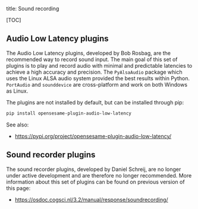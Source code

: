 title: Sound recording

[TOC]


## Audio Low Latency plugins

The Audio Low Latency plugins, developed by Bob Rosbag, are the recommended way to record sound input. The main goal of this set of plugins is to play and record audio with minimal and predictable latencies to achieve a high accuracy and precision. The `PyAlsaAudio` package which uses the Linux ALSA audio system provided the best results within Python. `PortAudio` and `sounddevice` are cross-platform and work on both Windows as Linux.

The plugins are not installed by default, but can be installed through pip:

```bash
pip install opensesame-plugin-audio-low-latency
```

See also:

- <https://pypi.org/project/opensesame-plugin-audio-low-latency/>


## Sound recorder plugins

The sound recorder plugins, developed by Daniel Schreij, are no longer under active development and are therefore no longer recommended. More information about this set of plugins can be found on previous version of this page:

- <https://osdoc.cogsci.nl/3.2/manual/response/soundrecording/>
